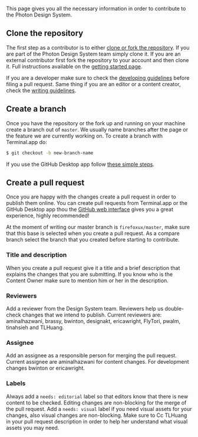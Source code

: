This page gives you all the necessary information in order to contribute to the Photon Design System.

## Clone the repository

The first step as a contributor is to either [clone or fork the repository](https://github.com/firefoxux/photon). If you are part of the Photon Design System team simply clone it. If you are an external contributor first fork the repository to your account and then clone it. Full instructions available on the [getting started page](https://github.com/firefoxux/photon/wiki/Developing).

If you are a developer make sure to check the [developing guidelines](https://github.com/firefoxux/photon/wiki/Developing) before filing a pull request. Same thing if you are an editor or a content creator, check the [writing guidelines](https://github.com/firefoxux/photon/wiki/Writing).

## Create a branch

Once you have the repository or the fork up and running on your machine create a branch out of `master`. We usually name branches after the page or the feature we are currently working on. To create a branch with Terminal.app do:

```bash
$ git checkout -b new-branch-name
```

If you use the GitHub Desktop app follow [these simple steps](https://help.github.com/desktop/guides/contributing/creating-a-branch-for-your-work/).

## Create a pull request

Once you are happy with the changes create a pull request in order to publish them online. You can create pull requests from Terminal.app or the GitHub Desktop app thou the [GitHub web interface](https://github.com/firefoxux/photon/compare/master...) gives you a great experience, highly recommended!

At the moment of writing our master branch is `firefoxux/master`, make sure that this base is selected when you create a pull request. As a compare branch select the branch that you created before starting to contribute.

### Title and description

When you create a pull request give it a title and a brief description that explains the changes that you are submitting. If you know who is the Content Owner make sure to mention him or her in the description.

### Reviewers

Add a reviewer from the Design System team. Reviewers help us double-check changes that we intend to publish. Current reviewers are: aminalhazwani, brassy, bwinton, designakt, ericawright, FlyTori, pwalm, tinahsieh and TLHuang.

### Assignee

Add an assignee as a responsible person for merging the pull request. Current assignee are aminalhazwani for content changes. For development changes bwinton or ericawright. 

### Labels

Always add a `needs: editorial` label so that editors know that there is new content to be checked. Editing changes are non-blocking for the merge of the pull request. Add a `needs: visual` label if you need visual assets for your changes, also visual changes are non-blocking. Make sure to Cc TLHuang in your pull request description in order to help her understand what visual assets you may need.
